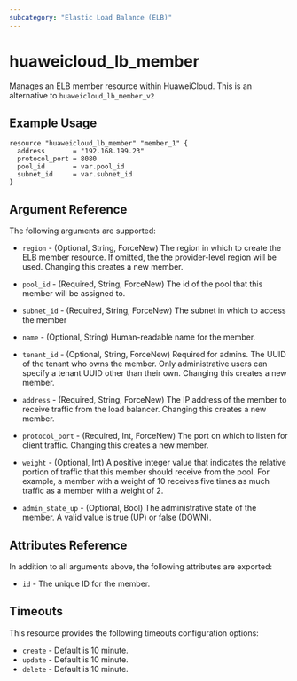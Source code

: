 ```yaml
---
subcategory: "Elastic Load Balance (ELB)"
---
```


# huaweicloud\_lb\_member

Manages an ELB member resource within HuaweiCloud.
This is an alternative to `huaweicloud_lb_member_v2`

## Example Usage

```hcl
resource "huaweicloud_lb_member" "member_1" {
  address       = "192.168.199.23"
  protocol_port = 8080
  pool_id       = var.pool_id
  subnet_id     = var.subnet_id
}
```

## Argument Reference

The following arguments are supported:

* `region` - (Optional, String, ForceNew) The region in which to create the ELB member resource.
    If omitted, the the provider-level region will be used.
    Changing this creates a new member.

* `pool_id` - (Required, String, ForceNew) The id of the pool that this member will be
    assigned to.

* `subnet_id` - (Required, String, ForceNew) The subnet in which to access the member

* `name` - (Optional, String) Human-readable name for the member.

* `tenant_id` - (Optional, String, ForceNew) Required for admins. The UUID of the tenant who owns
    the member.  Only administrative users can specify a tenant UUID
    other than their own. Changing this creates a new member.

* `address` - (Required, String, ForceNew) The IP address of the member to receive traffic from
    the load balancer. Changing this creates a new member.

* `protocol_port` - (Required, Int, ForceNew) The port on which to listen for client traffic.
    Changing this creates a new member.

* `weight` - (Optional, Int)  A positive integer value that indicates the relative
    portion of traffic that this member should receive from the pool. For
    example, a member with a weight of 10 receives five times as much traffic
    as a member with a weight of 2.

* `admin_state_up` - (Optional, Bool) The administrative state of the member.
    A valid value is true (UP) or false (DOWN).

## Attributes Reference

In addition to all arguments above, the following attributes are exported:

* `id` - The unique ID for the member.

## Timeouts
This resource provides the following timeouts configuration options:
- `create` - Default is 10 minute.
- `update` - Default is 10 minute.
- `delete` - Default is 10 minute.
